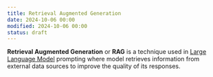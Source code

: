 ```yaml
---
title: Retrieval Augmented Generation
date: 2024-10-06 00:00
modified: 2024-10-06 00:00
status: draft
---
```


**Retrieval Augmented Generation** or **RAG** is a technique used in [Large Language Model](../../../permanent/large-language-model.md) prompting where model retrieves information from external data sources to improve the quality of its responses.
